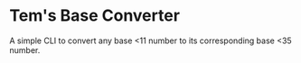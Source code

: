 # Tem's Base Converter
A simple CLI to convert any base <11 number to its corresponding base <35 number. 
